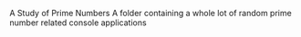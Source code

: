 A Study of Prime Numbers
A folder containing a whole lot of random prime number related console applications
